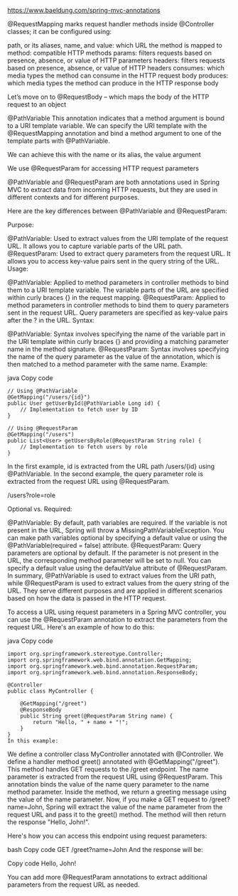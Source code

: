 https://www.baeldung.com/spring-mvc-annotations

 @RequestMapping marks request handler methods inside @Controller classes; it can be configured using:

path, or its aliases, name, and value: which URL the method is mapped to
method: compatible HTTP methods
params: filters requests based on presence, absence, or value of HTTP parameters
headers: filters requests based on presence, absence, or value of HTTP headers
consumes: which media types the method can consume in the HTTP request body
produces: which media types the method can produce in the HTTP response body

Let’s move on to @RequestBody – which maps the body of the HTTP request to an object

@PathVariable
This annotation indicates that a method argument is bound to a URI template variable. We can specify the URI template with the @RequestMapping annotation and bind a method argument to one of the template parts with @PathVariable.

We can achieve this with the name or its alias, the value argument

We use @RequestParam for accessing HTTP request parameters


@PathVariable and @RequestParam are both annotations used in Spring MVC to extract data from incoming HTTP requests, but they are used in different contexts and for different purposes.

Here are the key differences between @PathVariable and @RequestParam:

Purpose:

@PathVariable: Used to extract values from the URI template of the request URL. It allows you to capture variable parts of the URL path.
@RequestParam: Used to extract query parameters from the request URL. It allows you to access key-value pairs sent in the query string of the URL.
Usage:

@PathVariable: Applied to method parameters in controller methods to bind them to a URI template variable. The variable parts of the URL are specified within curly braces {} in the request mapping.
@RequestParam: Applied to method parameters in controller methods to bind them to query parameters sent in the request URL. Query parameters are specified as key-value pairs after the ? in the URL.
Syntax:

@PathVariable: Syntax involves specifying the name of the variable part in the URI template within curly braces {} and providing a matching parameter name in the method signature.
@RequestParam: Syntax involves specifying the name of the query parameter as the value of the annotation, which is then matched to a method parameter with the same name.
Example:

java
Copy code

	// Using @PathVariable
	@GetMapping("/users/{id}")
	public User getUserById(@PathVariable Long id) {
	    // Implementation to fetch user by ID
	}

	// Using @RequestParam
	@GetMapping("/users")
	public List<User> getUsersByRole(@RequestParam String role) {
	    // Implementation to fetch users by role
	}


In the first example, id is extracted from the URL path /users/{id} using @PathVariable. In the second example, the query parameter role is extracted from the request URL using @RequestParam.

/users?role=role

Optional vs. Required:

@PathVariable: By default, path variables are required. If the variable is not present in the URL, Spring will throw a MissingPathVariableException. You can make path variables optional by specifying a default value or using the @PathVariable(required = false) attribute.
@RequestParam: Query parameters are optional by default. If the parameter is not present in the URL, the corresponding method parameter will be set to null. You can specify a default value using the defaultValue attribute of @RequestParam.
In summary, @PathVariable is used to extract values from the URI path, while @RequestParam is used to extract values from the query string of the URL. They serve different purposes and are applied in different scenarios based on how the data is passed in the HTTP request.



To access a URL using request parameters in a Spring MVC controller, you can use the @RequestParam annotation to extract the parameters from the request URL. Here's an example of how to do this:

java
Copy code

	import org.springframework.stereotype.Controller;
	import org.springframework.web.bind.annotation.GetMapping;
	import org.springframework.web.bind.annotation.RequestParam;
	import org.springframework.web.bind.annotation.ResponseBody;

	@Controller
	public class MyController {

	    @GetMapping("/greet")
	    @ResponseBody
	    public String greet(@RequestParam String name) {
	        return "Hello, " + name + "!";
	    }
	}
	In this example:

We define a controller class MyController annotated with @Controller.
We define a handler method greet() annotated with @GetMapping("/greet"). This method handles GET requests to the /greet endpoint.
The name parameter is extracted from the request URL using @RequestParam. This annotation binds the value of the name query parameter to the name method parameter.
Inside the method, we return a greeting message using the value of the name parameter.
Now, if you make a GET request to /greet?name=John, Spring will extract the value of the name parameter from the request URL and pass it to the greet() method. The method will then return the response "Hello, John!".

Here's how you can access this endpoint using request parameters:

bash
Copy code
     GET /greet?name=John
And the response will be:

Copy code
	Hello, John!

You can add more @RequestParam annotations to extract additional parameters from the request URL as needed.
